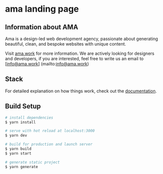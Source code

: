 # ama landing page

## Information about AMA

Ama is a design-led web development agency, passionate about generating beautiful, clean, and bespoke websites with unique content.

Visit [ama.work](https://ama.work) for more information. We are actively looking for designers and developers, if you are interested, feel free to write us an email to [info@ama.work] (mailto:info@ama.work)

## Stack

For detailed explanation on how things work, check out the [documentation](https://nuxtjs.org).

## Build Setup

```bash
# install dependencies
$ yarn install

# serve with hot reload at localhost:3000
$ yarn dev

# build for production and launch server
$ yarn build
$ yarn start

# generate static project
$ yarn generate
```


